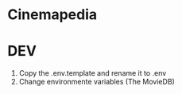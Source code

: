 # Cinemapedia

# DEV

1. Copy the .env.template and rename it to .env
2. Change environmente variables (The MovieDB)
